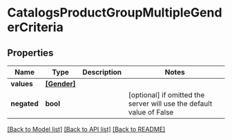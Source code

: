# CatalogsProductGroupMultipleGenderCriteria


## Properties
Name | Type | Description | Notes
------------ | ------------- | ------------- | -------------
**values** | [**[Gender]**](Gender.md) |  | 
**negated** | **bool** |  | [optional]  if omitted the server will use the default value of False

[[Back to Model list]](../README.md#documentation-for-models) [[Back to API list]](../README.md#documentation-for-api-endpoints) [[Back to README]](../README.md)


